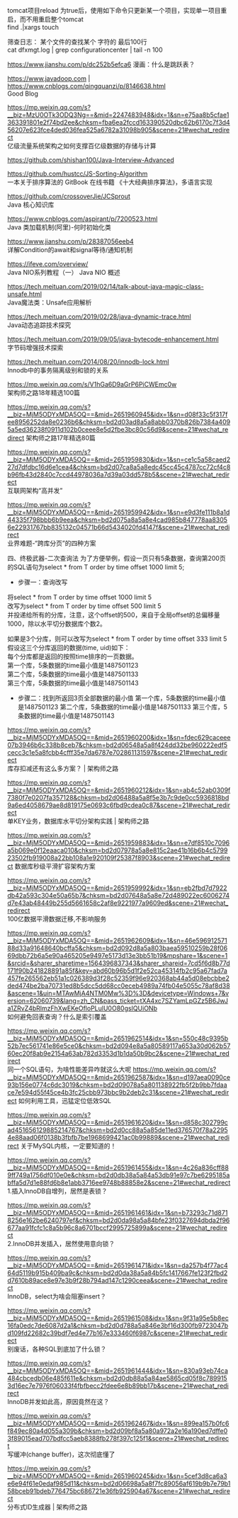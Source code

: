 tomcat项目reload 为true后，使用如下命令只更新某一个项目，实现单一项目重启，而不用重启整个tomcat  
find .|xargs touch  

筛查日志： 某个文件的查找某个 字符的 最后100行  
cat dfxmgt.log | grep configurationcenter | tail -n 100

https://www.jianshu.com/p/dc252b5efca6
漫画：什么是跳跃表？  

https://www.javadoop.com        |       https://www.cnblogs.com/qingquanzi/p/8146638.html  
    Good Blog  

https://mp.weixin.qq.com/s?__biz=MzU0OTk3ODQ3Ng==&mid=2247483948&idx=1&sn=e75aa8b5cfae1363391801e2f74bd2ee&chksm=fba6ea2fccd163390520dbc62b6170c7f3d456207e623fce4ded036fea525a6782a31098b905&scene=21#wechat_redirect  
    亿级流量系统架构之如何支撑百亿级数据的存储与计算      


https://github.com/shishan100/Java-Interview-Advanced  
    

https://github.com/hustcc/JS-Sorting-Algorithm      
    一本关于排序算法的 GitBook 在线书籍 《十大经典排序算法》，多语言实现  

https://github.com/crossoverJie/JCSprout  
    Java 核心知识库  

https://www.cnblogs.com/aspirant/p/7200523.html  
Java 类加载机制(阿里)-何时初始化类  


https://www.jianshu.com/p/28387056eeb4  
详解Condition的await和signal等待/通知机制   


https://ifeve.com/overview/  
    Java NIO系列教程（一） Java NIO 概述   

https://tech.meituan.com/2019/02/14/talk-about-java-magic-class-unsafe.html  
    Java魔法类：Unsafe应用解析  

https://tech.meituan.com/2019/02/28/java-dynamic-trace.html  
    Java动态追踪技术探究  
    
https://tech.meituan.com/2019/09/05/java-bytecode-enhancement.html   
    字节码增强技术探索  
        
https://tech.meituan.com/2014/08/20/innodb-lock.html  
    Innodb中的事务隔离级别和锁的关系  
    
https://mp.weixin.qq.com/s/V1hGa6D9aGrP6PiCWEmc0w  
    架构师之路18年精选100篇  

https://mp.weixin.qq.com/s?__biz=MjM5ODYxMDA5OQ==&mid=2651960945&idx=1&sn=d08f33c5f317fee8956252da8e0236b6&chksm=bd2d03ad8a5a8abb0370b826b7384a4095a5ed36238f0911d102b0ceee8e5d2fbe3bc80c56d9&scene=21#wechat_redirect
    架构师之路17年精选80篇      

https://mp.weixin.qq.com/s?__biz=MjM5ODYxMDA5OQ==&mid=2651959830&idx=1&sn=ce1c5a58caed227d7dfdbc16d6e1cea4&chksm=bd2d07ca8a5a8edc45cc45c4787cc72cf4c8b96fb43d2840c7ccd44978036a7d39a03dd578b5&scene=21#wechat_redirect  
    互联网架构“高并发”  

https://mp.weixin.qq.com/s?__biz=MjM5ODYxMDA5OQ==&mid=2651959942&idx=1&sn=e9d3fe111b8a1d44335f798bbb6b9eea&chksm=bd2d075a8a5a8e4cad985b847778aa83056e22931767bb835132c04571b66d5434020fd4147f&scene=21#wechat_redirect  
    业界难题-“跨库分页”的四种方案  

四、终极武器-二次查询法
  为了方便举例，假设一页只有5条数据，查询第200页的SQL语句为select * from T order by time offset 1000 limit 5;
* 步骤一：查询改写  

将select * from T order by time offset 1000 limit 5  
改写为select * from T order by time offset 500 limit 5  
并投递给所有的分库，注意，这个offset的500，来自于全局offset的总偏移量1000，除以水平切分数据库个数2。  

如果是3个分库，则可以改写为select * from T order by time offset 333 limit 5  
假设这三个分库返回的数据(time, uid)如下：  
每个分库都是返回的按照time排序的一页数据。  
    第一个库，5条数据的time最小值是1487501123  
    第二个库，5条数据的time最小值是1487501133  
    第三个库，5条数据的time最小值是1487501143  

* 步骤二：找到所返回3页全部数据的最小值
    第一个库，5条数据的time最小值是1487501123
    第二个库，5条数据的time最小值是1487501133
    第三个库，5条数据的time最小值是1487501143


https://mp.weixin.qq.com/s?__biz=MjM5ODYxMDA5OQ==&mid=2651960200&idx=1&sn=fdec629caceee07b3946b6c338b8ceb7&chksm=bd2d06548a5a8f424dd32be960222edf5cecc3c1e5a8fcbb4cfff35e7da6787e702861131597&scene=21#wechat_redirect  
    库存扣减还有这么多方案？ | 架构师之路  


https://mp.weixin.qq.com/s?__biz=MjM5ODYxMDA5OQ==&mid=2651960212&idx=1&sn=ab4c52ab0309f7380f7e0207fa357128&chksm=bd2d06488a5a8f5e3b7c9de0cc5936818bd9a6ed4058679ae8d819175e0693c6fbd9cdea0c87&scene=21#wechat_redirect  
    单KEY业务，数据库水平切分架构实践 | 架构师之路  

https://mp.weixin.qq.com/s?__biz=MjM5ODYxMDA5OQ==&mid=2651959883&idx=1&sn=e7df8510c7096a5b069e0f12eaaca010&chksm=bd2d07978a5a8e815c2ae41b16b6b4c579923502fb919008a22bb108a1e920109f25387f8903&scene=21#wechat_redirect
    数据库秒级平滑扩容架构方案  
    
https://mp.weixin.qq.com/s?__biz=MjM5ODYxMDA5OQ==&mid=2651959992&idx=1&sn=eb2fbd7d7922db42a593c304e50a65b7&chksm=bd2d07648a5a8e72d489022ec6006274d7e43ab48449b255d5661658c2af8e9221977a9609ed&scene=21#wechat_redirect  
    100亿数据平滑数据迁移,不影响服务

https://mp.weixin.qq.com/s?__biz=MjM5ODYxMDA5OQ==&mid=2651962609&idx=1&sn=46e59691257188d33a91648640bcffa5&chksm=bd2d092d8a5a803baea59510259b28f0669dbb72b6a5e90a465205e9497e5173d13e3bb51b19&mpshare=1&scene=1&srcid=&sharer_sharetime=1564396837343&sharer_shareid=7cd5f6d8b77d171f90b241828891a85f&key=abd60b96b5d1f2e52ca45314fb2c95a67fad7a457fe265562eb51a1c026389d3f28c52359f96e920368ab44a5d08ebcbbe2ded474be2ba70731ed8b5dcc5dd68cc0eceb4989a74fb04e5055c78af8d38&ascene=1&uin=MTAwMjA4NTM0Mw%3D%3D&devicetype=Windows+7&version=62060739&lang=zh_CN&pass_ticket=tXA4xc7SZYamLpGZz5B6JwJa1ZRvZ4bRlmzFhXwEKeOfloPLulU0O80gsIQUiONb  
    如何避免回表查询？什么是索引覆盖  


https://mp.weixin.qq.com/s?__biz=MjM5ODYxMDA5OQ==&mid=2651962514&idx=1&sn=550c48c9395b52b7ec561741e86e5ce0&chksm=bd2d094e8a5a80589117a653a30d062b5760ec20f8ab9e2154a63ab782d3353d1b1da50b9bc2&scene=21#wechat_redirect  
    同一个SQL语句，为啥性能差异咋就这么大呢
https://mp.weixin.qq.com/s?__biz=MjM5ODYxMDA5OQ==&mid=2651962587&idx=1&sn=d197aea0090ce93b156e0774c6dc3019&chksm=bd2d09078a5a801138922fb5f2b9bb7fdaace7e594d55f45ce4b3fc25cbb973bbc9b2deb2c31&scene=21#wechat_redirect
    如何利用工具，迅猛定位低效SQL
    
https://mp.weixin.qq.com/s?__biz=MjM5ODYxMDA5OQ==&mid=2651961620&idx=1&sn=d858c302799cad451656129885214767&chksm=bd2d0cc88a5a85de11ed376570f78a22954e88aad06f0138b3fbfb7be1968699421ac0b99889&scene=21#wechat_redirect
    关于MySQL内核，一定要知道的！  
    
https://mp.weixin.qq.com/s?__biz=MjM5ODYxMDA5OQ==&mid=2651961455&idx=1&sn=4c26a836cff889ff749a1756df010e0e&chksm=bd2d0db38a5a84a53db91e97c7be6295185abffa5d7d1e88fd6b8e1abb3716ee9748b88858e2&scene=21#wechat_redirect      
    1.插入InnoDB自增列，居然是表锁？  
    
https://mp.weixin.qq.com/s?__biz=MjM5ODYxMDA5OQ==&mid=2651961461&idx=1&sn=b73293c71d8718256e162be6240797ef&chksm=bd2d0da98a5a84bfe23f0327694dbda2f96677aa91fcfc1c8a5b96c8a6701bccf2995725899a&scene=21#wechat_redirect    
    2.InnoDB并发插入，居然使用意向锁？    
    
https://mp.weixin.qq.com/s?__biz=MjM5ODYxMDA5OQ==&mid=2651961471&idx=1&sn=da257b4f77ac464d5119b915b409ba9c&chksm=bd2d0da38a5a84b5fc1417667fe123f2fbd2d7610b89ace8e97e3b9f28b794ad147c1290ceea&scene=21#wechat_redirect      
    InnoDB，select为啥会阻塞insert？  
    
https://mp.weixin.qq.com/s?__biz=MjM5ODYxMDA5OQ==&mid=2651961508&idx=1&sn=9f31a95e5b8ec16fa0edc7de6087d2a1&chksm=bd2d0d788a5a846e3bf16d300fb9723047bd109fd22682c39bdf7ed4e77b167e333460f6987c&scene=21#wechat_redirect      
    别废话，各种SQL到底加了什么锁？  
    
 https://mp.weixin.qq.com/s?__biz=MjM5ODYxMDA5OQ==&mid=2651961444&idx=1&sn=830a93eb74ca484cbcedb06e485f611e&chksm=bd2d0db88a5a84ae5865cd05f8c7899153d16ec7e7976f06033f4fbfbecc2fdee6e8b89bb17b&scene=21#wechat_redirect     
    InnoDB并发如此高，原因竟然在这？  
    

https://mp.weixin.qq.com/s?__biz=MjM5ODYxMDA5OQ==&mid=2651962467&idx=1&sn=899ea157b0fc6f849ec80a4d055a309b&chksm=bd2d09bf8a5a80a972a2e16a190ed7dffe03f89015ead707bdfcc5aeb8388fb278f397c125f1&scene=21#wechat_redirect  
    写缓冲(change buffer)，这次彻底懂了


https://mp.weixin.qq.com/s?__biz=MjM5ODYxMDA5OQ==&mid=2651960245&idx=1&sn=5cef3d8ca6a3e6e94f61e0edaf985d11&chksm=bd2d06698a5a8f7fc89056af619b9b7e79b158bceb91bdeb776475bc686721e36fb925904a67&scene=21#wechat_redirect  
    分布式ID生成器 | 架构师之路

